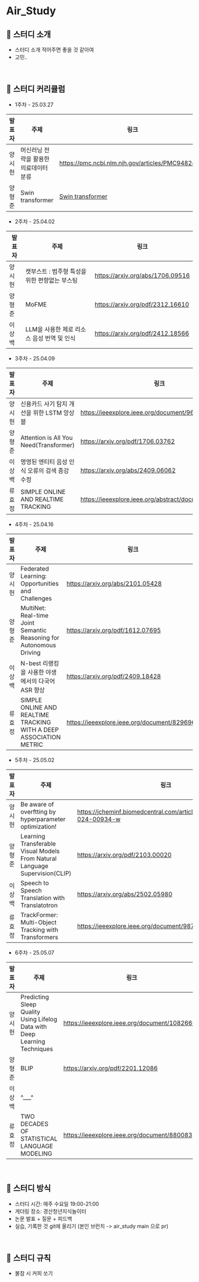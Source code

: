 # Air_Study
## 📖 스터디 소개

- 스터디 소개 적어주면 좋을 것 같아여
- 고민..

<br>

## 📖 스터디 커리큘럼

- 1주차 - 25.03.27

| 발표자 | 주제 | 링크 |
| --- | --- | --- |
| 양시헌 | 머신러닝 전략을 활용한 의료데이터 분류 | https://pmc.ncbi.nlm.nih.gov/articles/PMC9482495/ |
| 양형준 | Swin transformer | [Swin transformer](https://arxiv.org/pdf/2103.14030) |

- 2주차 - 25.04.02

| 발표자 | 주제 | 링크 |
| --- | --- | --- |
| 양시헌 | 캣부스트 : 범주형 특성을 위한 편향없는 부스팅 | https://arxiv.org/abs/1706.09516 |
| 양형준 | MoFME | https://arxiv.org/pdf/2312.16610 |
| 이상백 | LLM을 사용한 제로 리소스 음성 번역 및 인식 | https://arxiv.org/pdf/2412.18566 |

- 3주차 - 25.04.09

| 발표자 | 주제 | 링크 |
| --- | --- | --- |
| 양시헌 | 신용카드 사기 탐지 개선을 위한 LSTM 앙상블 | https://ieeexplore.ieee.org/document/9698195 |
| 양형준 | Attention is All You Need(Transformer) | https://arxiv.org/pdf/1706.03762 |
| 이상백 | 명명된 엔티티 음성 인식 오류의 검색 증강 수정 | https://arxiv.org/abs/2409.06062 |
| 류효정 | SIMPLE ONLINE AND REALTIME TRACKING | https://ieeexplore.ieee.org/abstract/document/7533003 |

- 4주차 - 25.04.16

| 발표자 | 주제 | 링크 |
| --- | --- | --- |
| 양시헌 | Federated Learning: Opportunities and Challenges | https://arxiv.org/abs/2101.05428 |
| 양형준 | MultiNet: Real-time Joint Semantic Reasoning for Autonomous Driving | https://arxiv.org/pdf/1612.07695 |
| 이상백 | N-best 리랭킹을 사용한 야생에서의 다국어 ASR 향상 | https://arxiv.org/pdf/2409.18428 |
| 류효정 | SIMPLE ONLINE AND REALTIME TRACKING WITH A DEEP ASSOCIATION METRIC | https://ieeexplore.ieee.org/document/8296962 |

- 5주차 - 25.05.02

| 발표자 | 주제 | 링크 |
| --- | --- | --- |
| 양시헌 | Be aware of overftting by hyperparameter optimization! | https://jcheminf.biomedcentral.com/articles/10.1186/s13321-024-00934-w |
| 양형준 | Learning Transferable Visual Models From Natural Language Supervision(CLIP) | https://arxiv.org/pdf/2103.00020 |
| 이상백 | Speech to Speech Translation with Translatotron | https://arxiv.org/abs/2502.05980 |
| 류효정 | TrackFormer: Multi-Object Tracking with Transformers | https://ieeexplore.ieee.org/document/9879668 |

- 6주차 - 25.05.07

| 발표자 | 주제 | 링크 |
| --- | --- | --- |
| 양시헌 | Predicting Sleep Quality Using Lifelog Data with Deep Learning Techniques | https://ieeexplore.ieee.org/document/10826605 |
| 양형준 | BLIP | https://arxiv.org/pdf/2201.12086 |
| 이상백 | ^___^ |  |
| 류효정 | TWO DECADES OF STATISTICAL LANGUAGE MODELING | https://ieeexplore.ieee.org/document/880083 |

<br>

## 📖 스터디 방식

- 스터디 시간: 매주 수요일 19:00-21:00
- 게더링 장소: 경산청년지식놀이터
- 논문 발표 + 질문 + 피드백
- 실습, 기록한 것 git에 올리기 (본인 브런치 -> air_study main 으로 pr)

<br>

## 📖 스터디 규칙

- 불참 시 커피 쏘기
